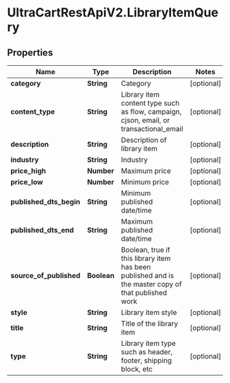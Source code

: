 # UltraCartRestApiV2.LibraryItemQuery

## Properties
Name | Type | Description | Notes
------------ | ------------- | ------------- | -------------
**category** | **String** | Category | [optional] 
**content_type** | **String** | Library item content type such as flow, campaign, cjson, email, or transactional_email | [optional] 
**description** | **String** | Description of library item | [optional] 
**industry** | **String** | Industry | [optional] 
**price_high** | **Number** | Maximum price | [optional] 
**price_low** | **Number** | Minimum price | [optional] 
**published_dts_begin** | **String** | Minimum published date/time | [optional] 
**published_dts_end** | **String** | Maximum published date/time | [optional] 
**source_of_published** | **Boolean** | Boolean, true if this library item has been published and is the master copy of that published work | [optional] 
**style** | **String** | Library item style | [optional] 
**title** | **String** | Title of the library item | [optional] 
**type** | **String** | Library item type such as header, footer, shipping block, etc | [optional] 


